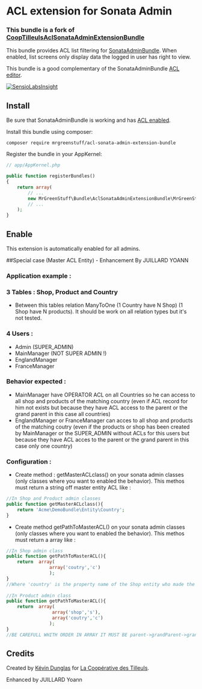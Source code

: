 # ACL extension for Sonata Admin

### This bundle is a fork of [CoopTilleulsAclSonataAdminExtensionBundle](https://github.com/coopTilleuls/CoopTilleulsAclSonataAdminExtensionBundle)

This bundle provides ACL list filtering for [SonataAdminBundle](https://github.com/sonata-project/SonataAdminBundle).
When enabled, list screens only display data the logged in user has right to view.

This bundle is a good complementary of the SonataAdminBundle [ACL editor](http://sonata-project.org/bundles/admin/master/doc/reference/security.html#acl-editor).

[![SensioLabsInsight](https://insight.sensiolabs.com/projects/d7d70442-b52c-4072-8e03-45e6a47e1ca2/mini.png)](https://insight.sensiolabs.com/projects/d7d70442-b52c-4072-8e03-45e6a47e1ca2)

## Install

Be sure that SonataAdminBundle is working and has [ACL enabled](http://sonata-project.org/bundles/admin/master/doc/reference/security.html#acl-and-friendsofsymfony-userbundle).

Install this bundle using composer:

```
composer require mrgreenstuff/acl-sonata-admin-extension-bundle
```

Register the bundle in your AppKernel:

```php
// app/AppKernel.php

public function registerBundles()
{
    return array(
        // ...
        new MrGreenStuff\Bundle\AclSonataAdminExtensionBundle\MrGreenStuffAclSonataAdminExtensionBundle(),
        // ...
    );
}
```

## Enable

This extension is automatically enabled for all admins.

##Special case (Master ACL Entity) - Enhancement By JUILLARD YOANN

### Application example :

### 3 Tables : Shop, Product and Country
- Between this tables relation ManyToOne (1 Country have N Shop) (1 Shop have N products). It should be work on all relation types but it's not tested.

### 4 Users :

- Admin (SUPER_ADMIN)
- MainManager (NOT SUPER ADMIN !)
- EnglandManager
- FranceManager

### Behavior expected :

- MainManager have OPERATOR ACL on all Countries so he can access to all shop and products of the matching country (even if ACL record for him not exists but because they have ACL access to the parent or the grand parent in this case all countries)
- EnglandManager or FranceManager can acces to all shop and products of the matching coutry (even if the products or shop has been created by MainManager or the SUPER_ADMIN without ACLs for this users but because they have ACL acces to the parent or the grand parent in this case only one country)
    
### Configuration :
- Create method : getMasterACLclass() on your sonata admin classes (only classes where you want to enabled the behavior). This methos must return a string off master entity ACL like :
    
```php
//In Shop and Product admin classes
public function getMasterACLclass(){
    return 'Acme\DemoBundle\Entity\Country';
}
```
    
- Create method getPathToMasterACL() on your sonata admin classes (only classes where you want to enabled the behavior). This methos must return a array like :
    
```php
//In Shop admin class
public function getPathToMasterACL(){
    return  array(
                array('coutry','c')
                );
}
//Where 'country' is the property name of the Shop entity who made the relation with Country Entity and 'c' a unique identifier (IMPORTANT the unique shortcut identifier CANNOT BE 'o' because 'o' is the default identifier of Sonata Admin)
    
//In Product admin class
public function getPathToMasterACL(){
    return  array(
                 array('shop','s'),
                 array('coutry','c')
                );
}
//BE CAREFULL WHITH ORDER IN ARRAY IT MUST BE parent->grandParent->grandGrandParent... untill the MASTER ACL CLASS DEFINED ABOVE
```


## Credits

Created by [Kévin Dunglas](http://dunglas.fr) for [La Coopérative des Tilleuls](http://les-tilleuls.coop).

Enhanced by JUILLARD Yoann
